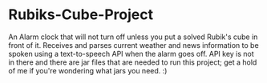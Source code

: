 # Rubiks-Cube-Project
An Alarm clock that will not turn off unless you put a solved Rubik's cube in front of it. Receives and parses current weather and news information to be spoken using a text-to-speech API when the alarm goes off. API key is not in there and there are jar files that are needed to run this project; get a hold of me if you're wondering what jars you need.
:)

